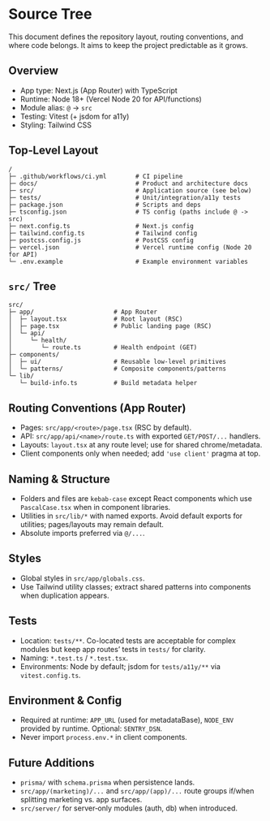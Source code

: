 # Source Tree

This document defines the repository layout, routing conventions, and where code belongs. It aims to keep the project predictable as it grows.

## Overview
- App type: Next.js (App Router) with TypeScript
- Runtime: Node 18+ (Vercel Node 20 for API/functions)
- Module alias: `@` → `src`
- Testing: Vitest (+ jsdom for a11y)
- Styling: Tailwind CSS

## Top‑Level Layout
```
/
├─ .github/workflows/ci.yml        # CI pipeline
├─ docs/                           # Product and architecture docs
├─ src/                            # Application source (see below)
├─ tests/                          # Unit/integration/a11y tests
├─ package.json                    # Scripts and deps
├─ tsconfig.json                   # TS config (paths include @ -> src)
├─ next.config.ts                  # Next.js config
├─ tailwind.config.ts              # Tailwind config
├─ postcss.config.js               # PostCSS config
├─ vercel.json                     # Vercel runtime config (Node 20 for API)
└─ .env.example                    # Example environment variables
```

## `src/` Tree
```
src/
├─ app/                      # App Router
│  ├─ layout.tsx             # Root layout (RSC)
│  ├─ page.tsx               # Public landing page (RSC)
│  └─ api/
│     └─ health/
│        └─ route.ts         # Health endpoint (GET)
├─ components/
│  ├─ ui/                    # Reusable low‑level primitives
│  └─ patterns/              # Composite components/patterns
└─ lib/
   └─ build-info.ts          # Build metadata helper
```

## Routing Conventions (App Router)
- Pages: `src/app/<route>/page.tsx` (RSC by default).
- API: `src/app/api/<name>/route.ts` with exported `GET/POST/...` handlers.
- Layouts: `layout.tsx` at any route level; use for shared chrome/metadata.
- Client components only when needed; add `'use client'` pragma at top.

## Naming & Structure
- Folders and files are `kebab-case` except React components which use `PascalCase.tsx` when in component libraries.
- Utilities in `src/lib/*` with named exports. Avoid default exports for utilities; pages/layouts may remain default.
- Absolute imports preferred via `@/...`.

## Styles
- Global styles in `src/app/globals.css`.
- Use Tailwind utility classes; extract shared patterns into components when duplication appears.

## Tests
- Location: `tests/**`. Co-located tests are acceptable for complex modules but keep app routes’ tests in `tests/` for clarity.
- Naming: `*.test.ts` / `*.test.tsx`.
- Environments: Node by default; jsdom for `tests/a11y/**` via `vitest.config.ts`.

## Environment & Config
- Required at runtime: `APP_URL` (used for metadataBase), `NODE_ENV` provided by runtime. Optional: `SENTRY_DSN`.
- Never import `process.env.*` in client components.

## Future Additions
- `prisma/` with `schema.prisma` when persistence lands.
- `src/app/(marketing)/...` and `src/app/(app)/...` route groups if/when splitting marketing vs. app surfaces.
- `src/server/` for server‑only modules (auth, db) when introduced.

